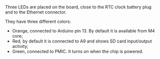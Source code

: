 Three LEDs are placed on the board, close to the RTC clock battery plug and to the Ethernet connector.

They have three different colors:
* Orange, connected to Arduino pin 13. By default it is available from M4 core;
* Red, by default it is connected to A9 and shows SD card input/output activity;
* Green, connected to PMIC. It turns on when the chip is powered.

